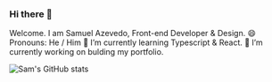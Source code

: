 ### Hi there 👋
Welcome.
I am Samuel Azevedo, Front-end Developer & Design.
😄 Pronouns: He / Him
🌱 I’m currently learning Typescript & React.
🔭 I’m currently working on bulding my portfolio.
<!--
**samazevedo/samazevedo** is a ✨ _special_ ✨ repository because its `README.md` (this file) appears on your GitHub profile.

Here are some ideas to get you started:

- 🔭 I’m currently working on ...
- 🌱 I’m currently learning ...
- 👯 I’m looking to collaborate on ...
- 🤔 I’m looking for help with ...
- 💬 Ask me about ...
- 📫 How to reach me: ...
- 😄 Pronouns: ...
- ⚡ Fun fact: ...
-->
![Sam's GitHub stats](https://github-readme-stats.vercel.app/api?username=samazevedo&show_icons=true&theme=radical&count_private=true)


